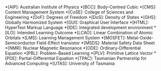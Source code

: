 *[AIP]: Australian Institute of Physics
*[BCC]: Body-Centred Cubic
*[CMS]: Content Management System
*[CoSE]: College of Sciences and Engineering
*[DoF]: Degrees of Freedom
*[DoS]: Density of States
*[GHS]: Globally Harmonized System
*[GUI]: Graphical User Interface
*[HTML]: HyperText Markup Language
*[IDE]: Integrated development environment
*[ILO]: Intended Learning Outcome
*[LCAO]: Linear Combination of Atomic Orbitals
*[LMS]: Learning Management System
*[MOSFET]: Metal-Oxide-Semiconductor Field-Effect transistor
*[MSDS]: Material Safety Data Sheet
*[NMR]: Nuclear Magnetic Resonance
*[ODE]: Ordinary-Differential Equation
*[PBL]: Problem-Based Learning
*[PLV]: Primitive Lattice Vector
*[PDE]: Partial-Differential Equation
*[TPAC]: Tasmanian Partnership for Advanced Computing
*[UTAS]: University of Tasmania
